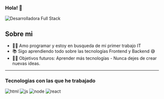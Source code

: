 ### Hola! 👋
![Desarrolladora Full Stack](https://user-images.githubusercontent.com/89470788/179838629-57bff634-dc88-4b88-9bbf-4cfcb42a43d6.gif)


## Sobre mi

- 👨‍💻 Amo programar y estoy en busqueda de mi primer trabajo IT 
- 📚 Sigo aprendiendo todo sobre las tecnologías Frontend y Backend 😅
- 💪🏼 Objetivos futuros: Aprender más tecnologías - Nunca dejes de crear nuevas ideas.

---
### Tecnologias con las que he trabajado
![html](https://user-images.githubusercontent.com/89470788/179840609-ca904aae-8dd6-489c-b49b-4e90c6ec6656.svg)
![js](https://user-images.githubusercontent.com/89470788/179840206-818bdcc1-666c-4b63-a9a7-b16638b6af19.svg)
![node](https://user-images.githubusercontent.com/89470788/179841874-22ca1b49-8b22-46bd-bd1c-6ac5bc73c03f.svg)
![react](https://user-images.githubusercontent.com/89470788/179842421-1ca9eb60-0f36-4428-b2a1-3ff2ae68ab3c.svg)




